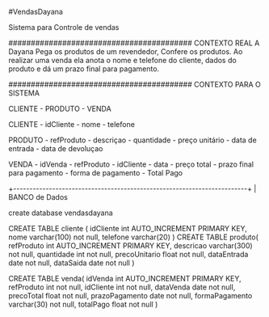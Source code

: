 #VendasDayana

Sistema para Controle de vendas 

#########################################
CONTEXTO REAL
A Dayana Pega os produtos de um revendedor,
Confere os produtos.
Ao realizar uma venda ela anota o nome e telefone do cliente, dados do produto e dá um prazo final para pagamento.

#########################################
CONTEXTO PARA O SISTEMA

CLIENTE - PRODUTO - VENDA

CLIENTE
    - idCliente
    - nome
    - telefone

PRODUTO
    - refProduto
    - descriçao
    - quantidade
    - preço unitário
    - data de entrada
    - data de devoluçao

VENDA
    - idVenda
    - refProduto
    - idCliente
    - data
    - preço total
    - prazo final para pagamento
    - forma de pagamento 
    - Total Pago


+------------------------------------------------------------------------+
| BANCO de Dados

create database vendasdayana

CREATE TABLE cliente (
    idCliente int AUTO_INCREMENT PRIMARY KEY,
    nome varchar(100) not null,
    telefone varchar(20)
)
CREATE TABLE produto(
    refProduto int AUTO_INCREMENT PRIMARY KEY,
    descricao varchar(300) not null,
    quantidade int not null,
    precoUnitario float not null,
    dataEntrada date not null,
    dataSaida date not null
)

CREATE TABLE venda(
    idVenda int AUTO_INCREMENT PRIMARY KEY,
    refProduto int not null,
    idCliente int not null,
    dataVenda date not null,
    precoTotal float not null,
    prazoPagamento date not null,
    formaPagamento varchar(30) not null,
    totalPago float not null
)